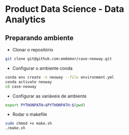 # Product Data Science - Data Analytics


## Preparando ambiente

* Clonar o repositório
```bash
git clone git@github.com:emdemor/case-neoway.git
```

* Configurar o ambiente conda
``` bash
conda env create -n neoway --file environment.yml
conda activate neoway
cd case-neoway
```

* Configurar as variáveis de ambiente
``` bash
export PYTHONPATH=$PYTHONPATH:$(pwd)
```

* Rodar o makefile
``` bash
sudo chmod +x make.sh
./make.sh
```